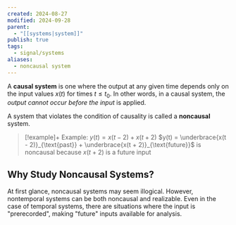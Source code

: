 ```yaml
---
created: 2024-08-27
modified: 2024-09-28
parent:
  - "[[systems|system]]"
publish: true
tags:
  - signal/systems
aliases:
  - noncausal system
---
```

A **causal system** is one where the output at any given time depends only on the input values $x(t)$ for times $t \leq t_{0}$. In other words, in a causal system, the *output cannot occur before the input* is applied.

A system that violates the condition of causality is called a **noncausal** system.

> [!example]+ Example: $y(t) = x(t - 2) + x(t + 2)$
> $y(t) = \underbrace{x(t - 2)}_{\text{past}} + \underbrace{x(t + 2)}_{\text{future}}$ is noncausal because $x(t + 2)$ is a future input

## Why Study Noncausal Systems?

At first glance, noncausal systems may seem illogical. However, nontemporal systems can be both noncausal and realizable. Even in the case of temporal systems, there are situations where the input is "prerecorded", making "future" inputs available for analysis.